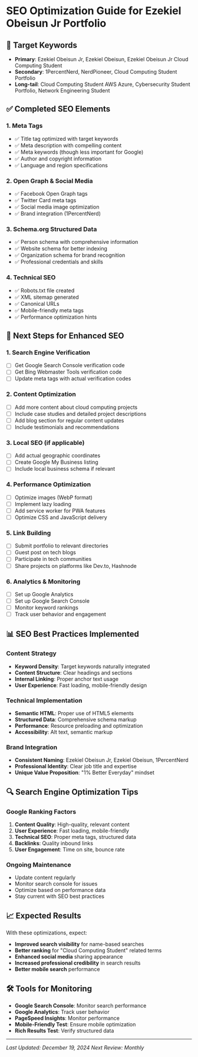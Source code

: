 # SEO Optimization Guide for Ezekiel Obeisun Jr Portfolio

## 🎯 Target Keywords
- **Primary**: Ezekiel Obeisun Jr, Ezekiel Obeisun, Ezekiel Obeisun Jr Cloud Computing Student
- **Secondary**: 1PercentNerd, NerdPioneer, Cloud Computing Student Portfolio
- **Long-tail**: Cloud Computing Student AWS Azure, Cybersecurity Student Portfolio, Network Engineering Student

## ✅ Completed SEO Elements

### 1. Meta Tags
- ✅ Title tag optimized with target keywords
- ✅ Meta description with compelling content
- ✅ Meta keywords (though less important for Google)
- ✅ Author and copyright information
- ✅ Language and region specifications

### 2. Open Graph & Social Media
- ✅ Facebook Open Graph tags
- ✅ Twitter Card meta tags
- ✅ Social media image optimization
- ✅ Brand integration (1PercentNerd)

### 3. Schema.org Structured Data
- ✅ Person schema with comprehensive information
- ✅ Website schema for better indexing
- ✅ Organization schema for brand recognition
- ✅ Professional credentials and skills

### 4. Technical SEO
- ✅ Robots.txt file created
- ✅ XML sitemap generated
- ✅ Canonical URLs
- ✅ Mobile-friendly meta tags
- ✅ Performance optimization hints

## 🚀 Next Steps for Enhanced SEO

### 1. Search Engine Verification
- [ ] Get Google Search Console verification code
- [ ] Get Bing Webmaster Tools verification code
- [ ] Update meta tags with actual verification codes

### 2. Content Optimization
- [ ] Add more content about cloud computing projects
- [ ] Include case studies and detailed project descriptions
- [ ] Add blog section for regular content updates
- [ ] Include testimonials and recommendations

### 3. Local SEO (if applicable)
- [ ] Add actual geographic coordinates
- [ ] Create Google My Business listing
- [ ] Include local business schema if relevant

### 4. Performance Optimization
- [ ] Optimize images (WebP format)
- [ ] Implement lazy loading
- [ ] Add service worker for PWA features
- [ ] Optimize CSS and JavaScript delivery

### 5. Link Building
- [ ] Submit portfolio to relevant directories
- [ ] Guest post on tech blogs
- [ ] Participate in tech communities
- [ ] Share projects on platforms like Dev.to, Hashnode

### 6. Analytics & Monitoring
- [ ] Set up Google Analytics
- [ ] Set up Google Search Console
- [ ] Monitor keyword rankings
- [ ] Track user behavior and engagement

## 📊 SEO Best Practices Implemented

### Content Strategy
- **Keyword Density**: Target keywords naturally integrated
- **Content Structure**: Clear headings and sections
- **Internal Linking**: Proper anchor text usage
- **User Experience**: Fast loading, mobile-friendly design

### Technical Implementation
- **Semantic HTML**: Proper use of HTML5 elements
- **Structured Data**: Comprehensive schema markup
- **Performance**: Resource preloading and optimization
- **Accessibility**: Alt text, semantic markup

### Brand Integration
- **Consistent Naming**: Ezekiel Obeisun Jr, Ezekiel Obeisun, 1PercentNerd
- **Professional Identity**: Clear job title and expertise
- **Unique Value Proposition**: "1% Better Everyday" mindset

## 🔍 Search Engine Optimization Tips

### Google Ranking Factors
1. **Content Quality**: High-quality, relevant content
2. **User Experience**: Fast loading, mobile-friendly
3. **Technical SEO**: Proper meta tags, structured data
4. **Backlinks**: Quality inbound links
5. **User Engagement**: Time on site, bounce rate

### Ongoing Maintenance
- Update content regularly
- Monitor search console for issues
- Optimize based on performance data
- Stay current with SEO best practices

## 📈 Expected Results

With these optimizations, expect:
- **Improved search visibility** for name-based searches
- **Better ranking** for "Cloud Computing Student" related terms
- **Enhanced social media** sharing appearance
- **Increased professional credibility** in search results
- **Better mobile search** performance

## 🛠️ Tools for Monitoring

- **Google Search Console**: Monitor search performance
- **Google Analytics**: Track user behavior
- **PageSpeed Insights**: Monitor performance
- **Mobile-Friendly Test**: Ensure mobile optimization
- **Rich Results Test**: Verify structured data

---

*Last Updated: December 19, 2024*
*Next Review: Monthly*
